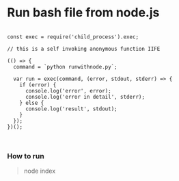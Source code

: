 # Run bash file from node.js

```

const exec = require('child_process').exec;

// this is a self invoking anonymous function IIFE

(() => {
  command = `python runwithnode.py`;

  var run = exec(command, (error, stdout, stderr) => {
    if (error) {
      console.log('error', error);
      console.log('error in detail', stderr);
    } else {
      console.log('result', stdout);
    }
  });
})();



```

### How to run

> node index
